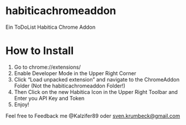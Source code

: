 # habiticachromeaddon
Ein ToDoList Habitica Chrome Addon


# How to Install

1. Go to chrome://extensions/
2. Enable Developer Mode in the Upper Right Corner
3. Click “Load unpacked extension” and navigate to the ChromeAddon Folder (Not the habiticachromeaddon Folder!)
4. Then Click on the new Habitica Icon in the Upper Right Toolbar and Enter you API Key and Token
5. Enjoy! 

Feel free to Feedback me @Kalzifer89 oder sven.krumbeck@gmail.com

